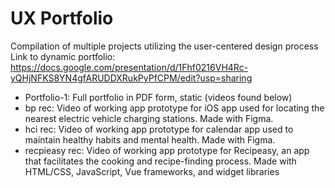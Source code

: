 # UX Portfolio
Compilation of multiple projects utilizing the user-centered design process
Link to dynamic portfolio: https://docs.google.com/presentation/d/1Fhf0216VH4Rc-yQHjNFKS8YN4gfARUDDXRukPyPfCPM/edit?usp=sharing

- Portfolio-1: Full portfolio in PDF form, static (videos found below)
- bp rec: Video of working app prototype for iOS app used for locating the nearest electric vehicle charging stations. Made with Figma.
- hci rec: Video of working app prototype for calendar app used to maintain healthy habits and mental health. Made with Figma.
- recpieasy rec: Video of working app prototype for Recipeasy, an app that facilitates the cooking and recipe-finding process. Made with HTML/CSS, JavaScript, Vue frameworks, and widget libraries

